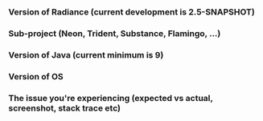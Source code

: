 ### Version of Radiance (current development is 2.5-SNAPSHOT)

### Sub-project (Neon, Trident, Substance, Flamingo, ...)

### Version of Java (current minimum is 9)

### Version of OS

### The issue you're experiencing (expected vs actual, screenshot, stack trace etc)
